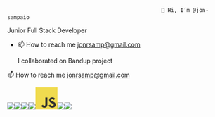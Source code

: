                                                      👋 Hi, I’m @jon-sampaio
Junior Full Stack Developer
- 📫 How to reach me jonrsamp@gmail.com

  I collaborated on Bandup project 

📫 How to reach me jonrsamp@gmail.com


<img height=50 src="https://cdn.jsdelivr.net/gh/devicons/devicon/icons/html5/html5-original.svg" /><img height=50 src="https://cdn.jsdelivr.net/gh/devicons/devicon/icons/css3/css3-original.svg" /><img height=50 src="https://cdn.jsdelivr.net/gh/devicons/devicon/icons/git/git-plain.svg"/><img height=50 src="https://cdn.jsdelivr.net/gh/devicons/devicon/icons/github/github-original.svg"/><img height=50 src="https://raw.githubusercontent.com/github/explore/80688e429a7d4ef2fca1e82350fe8e3517d3494d/topics/javascript/javascript.png" /><img height=50 src="https://www.iconfinder.com/icons/3069735/download/png/512" /><img height=50
src="https://www.iconfinder.com/icons/49804/download/png/400" ><img> 



<!---
jon-sampaio/jon-sampaio is a ✨ special ✨ repository because its `README.md` (this file) appears on your GitHub profile.
You can click the Preview link to take a look at your changes.
--->
